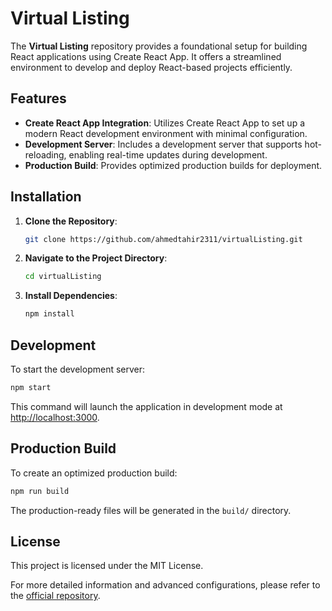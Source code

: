 # Virtual Listing

The **Virtual Listing** repository provides a foundational setup for building React applications using Create React App. It offers a streamlined environment to develop and deploy React-based projects efficiently.

## Features

- **Create React App Integration**: Utilizes Create React App to set up a modern React development environment with minimal configuration.
- **Development Server**: Includes a development server that supports hot-reloading, enabling real-time updates during development.
- **Production Build**: Provides optimized production builds for deployment.

## Installation

1. **Clone the Repository**:

   ```bash
   git clone https://github.com/ahmedtahir2311/virtualListing.git
   ```

2. **Navigate to the Project Directory**:

   ```bash
   cd virtualListing
   ```

3. **Install Dependencies**:

   ```bash
   npm install
   ```

## Development

To start the development server:

```bash
npm start
```

This command will launch the application in development mode at [http://localhost:3000](http://localhost:3000).

## Production Build

To create an optimized production build:

```bash
npm run build
```

The production-ready files will be generated in the `build/` directory.

## License

This project is licensed under the MIT License.

For more detailed information and advanced configurations, please refer to the [official repository](https://github.com/ahmedtahir2311/virtualListing). 
